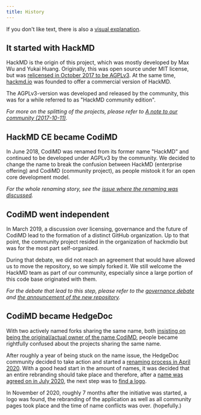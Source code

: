 ```yaml
---
title: History
---
```


If you don't like text, there is also a [visual explanation](/history).

## It started with HackMD

HackMD is the origin of this project, which was mostly developed by Max Wu and
Yukai Huang. Originally, this was open source under MIT license, but was
[relicensed in October 2017 to be AGPLv3](https://github.com/hackmdio/codimd/pull/578).
At the same time, [hackmd.io](https://hackmd.io) was founded to offer a
commercial version of HackMD.

The AGPLv3-version was developed and released by the community, this was for a
while referred to as "HackMD community edition".

*For more on the splitting of the projects, please refer to [A note to our community (2017-10-11)](https://hackmd.io/c/community-news/https%3A%2F%2Fhackmd.io%2Fs%2Fr1_4j9_hZ).*

## HackMD CE became CodiMD

In June 2018, CodiMD was renamed from its former name "HackMD" and continued to
be developed under AGPLv3 by the community. We decided to change the name to
break the confusion between HackMD (enterprise offering) and CodiMD (community
project), as people mistook it for an open core development model.

*For the whole renaming story, see the [issue where the renaming was discussed](https://github.com/hackmdio/hackmd/issues/720).*

## CodiMD went independent

In March 2019, a discussion over licensing, governance and the future of CodiMD
lead to the formation of a distinct GitHub organization. Up to that point, the
community project resided in the organization of hackmdio but was for the most
part self-organized.

During that debate, we did not reach an agreement that would have allowed us to
move the repository, so we simply forked it. We still welcome the HackMD team
as part of our community, especially since a large portion of this code base
originated with them.

*For the debate that lead to this step, please refer to the [governance debate](https://github.com/hackmdio/hackmd/issues/1170) and [the announcement of the new repository](https://github.com/hedgedoc/hedgedoc/issues/10).*

## CodiMD became HedgeDoc

With two actively named forks sharing the same name, both [insisting on being
the original/actual owner of the name CodiMD](https://github.com/hackmdio/codimd/issues/1219),
people became rightfully confused about the projects sharing the same name.

After roughly a year of being stuck on the name issue, the HedgeDoc community
decided to take action and started a [renaming process in April 2020](https://community.codimd.org/t/renaming-yet-another-time/102).
With a good head start in the amount of names, it was decided that an entire
rebranding should take place and therefore, after a [name was agreed on in July
2020](https://community.codimd.org/t/codimd-becomes-hedgedoc/170), the next step
was to [find a logo](https://community.codimd.org/t/time-to-find-the-hedgedoc-logo/171).

In November of 2020, roughly 7 months after the initiative was started, a logo was
found, the rebranding of the application as well as all community pages took place
and the time of name conflicts was over. (hopefully.)
